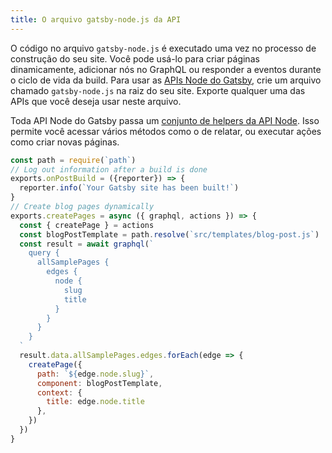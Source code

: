 ```yaml
---
title: O arquivo gatsby-node.js da API
---
```


O código no arquivo `gatsby-node.js` é executado uma vez no processo de construção do seu site. 
Você pode usá-lo para criar páginas dinamicamente, adicionar nós no GraphQL ou responder a eventos durante o ciclo de vida da build. Para usar as [APIs Node do Gatsby](/docs/node-apis/), crie um arquivo chamado `gatsby-node.js` na raiz do seu site. Exporte qualquer uma das APIs que você deseja usar neste arquivo.

Toda API Node do Gatsby passa um [conjunto de helpers da API Node](/docs/node-api-helpers/). 
Isso permite você acessar vários métodos como o de relatar, ou executar ações como criar novas páginas.

```jsx:title=gatsby-node.js
const path = require(`path`)
// Log out information after a build is done
exports.onPostBuild = ({reporter}) => {
  reporter.info(`Your Gatsby site has been built!`)
}
// Create blog pages dynamically
exports.createPages = async ({ graphql, actions }) => {
  const { createPage } = actions
  const blogPostTemplate = path.resolve(`src/templates/blog-post.js`)
  const result = await graphql(`
    query {
      allSamplePages {
        edges {
          node {
            slug
            title
          }
        }
      }
    }
  `
  result.data.allSamplePages.edges.forEach(edge => {
    createPage({
      path: `${edge.node.slug}`,
      component: blogPostTemplate,
      context: {
        title: edge.node.title
      },
    })
  })
}
```
